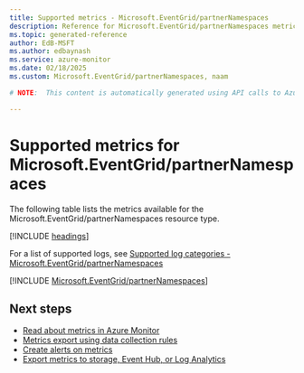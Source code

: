 ```yaml
---
title: Supported metrics - Microsoft.EventGrid/partnerNamespaces
description: Reference for Microsoft.EventGrid/partnerNamespaces metrics in Azure Monitor.
ms.topic: generated-reference
author: EdB-MSFT
ms.author: edbaynash
ms.service: azure-monitor
ms.date: 02/18/2025
ms.custom: Microsoft.EventGrid/partnerNamespaces, naam

# NOTE:  This content is automatically generated using API calls to Azure. Any edits made on these files will be overwritten in the next run of the script. 

---
```


  
# Supported metrics for Microsoft.EventGrid/partnerNamespaces
  
The following table lists the metrics available for the Microsoft.EventGrid/partnerNamespaces resource type.  
  
  
[!INCLUDE [headings](~/reusable-content/ce-skilling/azure/includes/azure-monitor/reference/metrics/metrics-headings.md)]  
  
  
  
For a list of supported logs, see [Supported log categories - Microsoft.EventGrid/partnerNamespaces](../supported-logs/microsoft-eventgrid-partnernamespaces-logs.md)  
  
 

[!INCLUDE [Microsoft.EventGrid/partnerNamespaces](~/reusable-content/ce-skilling/azure/includes/azure-monitor/reference/metrics/microsoft-eventgrid-partnernamespaces-metrics-include.md)]  



## Next steps

- [Read about metrics in Azure Monitor](/azure/azure-monitor/data-platform)
- [Metrics export using data collection rules](/azure/azure-monitor/essentials/data-collection-metrics)
- [Create alerts on metrics](/azure/azure-monitor/alerts/alerts-overview)
- [Export metrics to storage, Event Hub, or Log Analytics](/azure/azure-monitor/essentials/platform-logs-overview)
